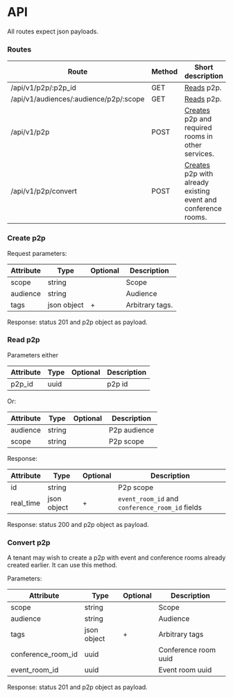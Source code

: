 # API

All routes expect json payloads.

### Routes
Route                                   | Method | Short description
--------------------------------------- | ------ | ----------
/api/v1/p2p/:p2p_id                     | GET    | [Reads](#read-p2p) p2p.
/api/v1/audiences/:audience/p2p/:scope  | GET    | [Reads](#read-p2p) p2p.
/api/v1/p2p                             | POST   | [Creates](#create-p2p) p2p and required rooms in other services.
/api/v1/p2p/convert                     | POST   | [Creates](#convert-p2p) p2p with already existing event and conference rooms.

### Create p2p

Request parameters:

Attribute              | Type        | Optional | Description
---------------------- | ----------- | -------- | -------------------------------------------------
scope                  | string      |          | Scope
audience               | string      |          | Audience
tags                   | json object | +        | Arbitrary tags.

Response: status 201 and p2p object as payload.

### Read p2p

Parameters either

Attribute      | Type        | Optional | Description
-------------- | ----------- | -------- | --------------
p2p_id         | uuid        |          | p2p id

Or:

Attribute            | Type        | Optional | Description
-------------------- | ----------- | -------- | ------------------
audience             | string      |          | P2p audience
scope                | string      |          | P2p scope

Response:

Attribute              | Type        | Optional | Description
---------------------- | ----------- | -------- | ---------------------------------------------------------
id                     | string      |          | P2p scope
real_time              | json object | +        | `event_room_id` and `conference_room_id` fields

Response: status 200 and p2p object as payload.

### Convert p2p

A tenant may wish to create a p2p with event and conference rooms already created earlier. It can use this method.

Parameters:

Attribute              | Type        | Optional | Description
---------------------- | ----------- | -------- | -------------------------------------------------
scope                  | string      |          | Scope
audience               | string      |          | Audience
tags                   | json object | +        | Arbitrary tags
conference_room_id     | uuid        |          | Conference room uuid
event_room_id          | uuid        |          | Event room uuid

Response: status 201 and p2p object as payload.

